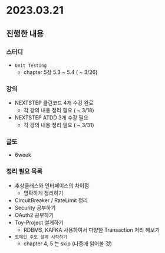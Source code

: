 # 2023.03.21

## 진행한 내용

### 스터디

- `Unit Testing`
	- chapter 5장 5.3 ~ 5.4 ( ~ 3/26)

### 강의

- NEXTSTEP 클린코드 4개 수강 완료
	- 각 강의 내용 정리 필요 ( ~ 3/18)
- NEXTSTEP ATDD 3개 수강 필요
	- 각 강의 내용 정리 필요 ( ~ 3/31)

### 글또

- 6week

### 정리 필요 목록

- 추상클래스와 인터페이스의 차이점
	- 명확하게 정리하기
- CircuitBreaker / RateLimit 정리
- Security 공부하기
- OAuth2 공부하기
- Toy-Project 설게하기
	- RDBMS, KAFKA 사용하여서 다양한 Transaction 처리 해보기
- `도메인 주도 설계 시작하기`
	- chapter 4, 5 는 skip (나중에 읽어볼 것)
